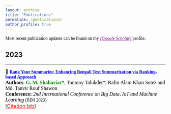 ```yaml
---
layout: archive
title: "Publications"
permalink: /publications/
author_profile: true
---
```


<span style="color:black; font-family:Georgia;">Most recent publication updates can be found on my <a style ="color:#800080;" href="https://scholar.google.com/citations?user=XMEn-M4AAAAJ&hl=en"><em>[Google Scholar]</em></a> profile.</span><br>

## 2023

---

<!-- Paper 01 -->

<!-- Paper 08 -->
📌 [<span style="color:blue;font-family:Trebuchet MS;">**Rank Your Summaries: Enhancing Bengali Text Summarization via Ranking-based Approach**</span>](https://arxiv.org/pdf/2307.07392.pdf) <br>
<span style="color:black;font-family:Georgia">
    <font size="3"><strong>Authors</strong>: <strong style="color:green">G. M. Shahariar*</strong>, Tonmoy Talukder*, Rafin Alam Khan Sotez and Md. Tanvir Rouf Shawon </font>
</span>
<br>
<span style="color:black;font-family:Georgia">
    <font size="3"><strong>Conference:</strong><em> 2nd International Conference on Big Data, IoT and Machine Learning</em></font> ([BIM 2023](https://confbim.com/))
</span>
<br>
[<a style="color:red;" href="#" onclick="$('#rank2023_bib').toggle();return false;"><font size="3">Citation bib</font></a>] 

<div id="rank2023_bib" class="bib" style="display:none;">
    <pre>
        @article{shahariar2023rank,
          title={Rank Your Summaries: Enhancing Bengali Text Summarization via Ranking-based Approach},
          author={Shahariar, GM and Talukder, Tonmoy and Sotez, Rafin Alam Khan and Shawon, Md Tanvir Rouf},
          journal={arXiv preprint arXiv:2307.07392},
          year={2023}
        }
    </pre>
</div>
